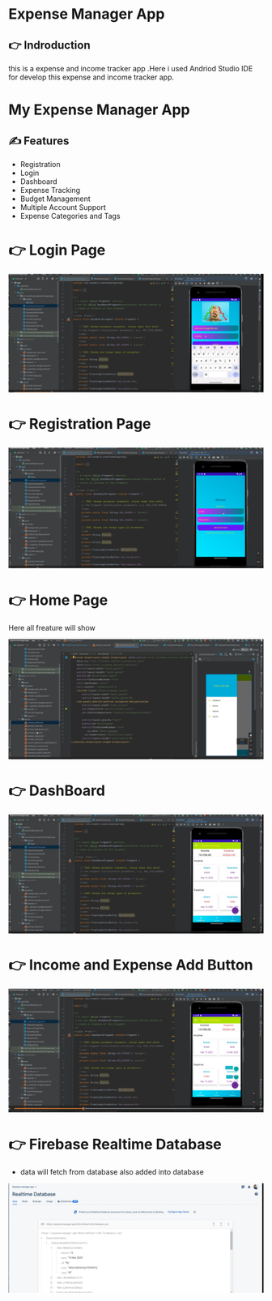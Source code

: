  #  Expense Manager App 


## 👉 Indroduction 

 this is a expense and  income tracker app  .Here  i used Andriod Studio IDE for develop this expense and income tracker app.

 # My Expense Manager App

## ✍️ Features

- Registration
- Login
- Dashboard
- Expense Tracking
- Budget Management
- Multiple Account Support
- Expense Categories and Tags



 # 👉 Login Page 

<img    src="https://github.com/Rasel-Mahmud-61/Expense-manager-app/blob/master/expense_login.png">


 
# 👉 Registration Page 

<img    src="https://github.com/Rasel-Mahmud-61/Expense-manager-app/blob/master/register.png">


# 👉 Home Page  

   Here  all freature will  show  

   
<img    src="https://github.com/Rasel-Mahmud-61/Expense-manager-app/blob/master/homepage.png">


# 👉 DashBoard

<img    src="https://github.com/Rasel-Mahmud-61/Expense-manager-app/blob/master/dashboard.png">



# 👉 Income and Expense Add Button 


<img    src="https://github.com/Rasel-Mahmud-61/Expense-manager-app/blob/master/floatingButton.png">



# 👉 Firebase Realtime Database 

 - data will fetch from database also added into database 

<img    src="https://github.com/Rasel-Mahmud-61/Expense-manager-app/blob/master/Firebase.png">



